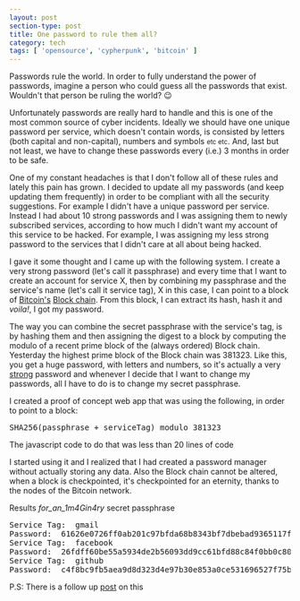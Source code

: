 ```yaml
---
layout: post
section-type: post
title: One password to rule them all?
category: tech
tags: [ 'opensource', 'cypherpunk', 'bitcoin' ]
---
```

Passwords rule the world. In order to fully understand the power of passwords, imagine
a person who could guess all the passwords that exist. Wouldn't that person be ruling the world? 😉

Unfortunately passwords are really hard to handle and this is one of the most common
source of cyber incidents. Ideally we should have one unique password per service,
which doesn't contain words, is consisted by letters (both capital and non-capital), numbers and symbols <small>etc etc</small>. And, last but not least, we have to change these passwords every (i.e.) 3 months in order to be safe.

One of my constant headaches is that I don't follow all of these rules and lately this pain
has grown. I decided to update all my passwords (and keep updating them frequently) in order to be compliant with all the security suggestions.
For example I didn't have a unique password per service. Instead I had about 10 strong
passwords and I was assigning them to newly subscribed services, according to how
much I didn't want my account of this service to be hacked. For example, I was assigning my
less strong password to the services that I didn't care at all about being hacked.

I gave it some thought and I came up with the following system. I create a very strong password (let's call it passphrase) and every time that I want to create an account for service X, then by combining my passphrase and the service's name (let's call it service tag), X in this case, I can point to a block of <a href="https://en.wikipedia.org/wiki/Bitcoin" target="blank">Bitcoin's</a> <a href="https://en.wikipedia.org/wiki/Block_chain_(database)" target="blank">Block chain</a>. From this block, I can extract its hash,
 hash it and *voila!*, I got my password.

The way you can combine the secret passphrase with the service's tag, is by hashing
them and then assigning the digest to a block by computing the modulo of a recent
prime block of the (always ordered) Block chain. Yesterday the highest prime block of the Block chain was 381323.
Like this, you get a huge password, with letters and numbers,
so it's actually a very <a href="https://xkcd.com/936/" target="blank">strong</a> password and whenever I decide that I want to change my passwords, all I have to do is to change my secret passphrase.

I created a proof of concept web app that was using the following, in order to point to a block:

<pre style="text-align: left">
SHA256(passphrase + serviceTag) modulo 381323
</pre>

The javascript code to do that was less than 20 lines of code

<script src="https://gist.github.com/PanosSakkos/363e2fbc98e0fd4eafd3.js"></script>

I started using it and I realized that I had created a password manager without actually storing any data.
Also the Block chain cannot be altered, when a block is checkpointed, it's checkpointed for an eternity, thanks to the nodes of the Bitcoin network.

Results *for_an_1m4Gin4ry* secret passphrase

<pre style="text-align: left">
Service Tag:  gmail
Password:  61626e0726ff0ab201c97bfda68b8343bf7dbebad9365117f6da73c56b8b6241
Service Tag:  facebook
Password:  26fdff60be55a5934de2b56093dd9cc61bfd88c84f0bb0c80df5413f9a6c360b
Service Tag:  github
Password:  c4f8bc9fb5aea9d8d323d4e97b30e853a0ce531696527f75be72a7de66be4c9f
</pre>

P.S: There is a follow up [post](https://panossakkos.github.io/tech/2015/11/08/one-password-pt-2.html) on this
